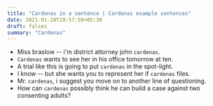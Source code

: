 ```yaml
---
title: "Cardenas in a sentence | Cardenas example sentences"
date: 2021-01-20T19:57:50+05:30
draft: falses
summary: "Cardenas"
---
```

- Miss braslow -- i'm district attorney john `cardenas`.
- `Cardenas` wants to see her in his office tomorrow at ten.
- A trial like this is going to put `cardenas` in the spot-light.
- I know -- but she wants you to represent her if `cardenas` files.
- Mr. `cardenas`, i suggest you move on to another line of questioning.
- How can `cardenas` possibly think he can build a case against two consenting adults?
                 
